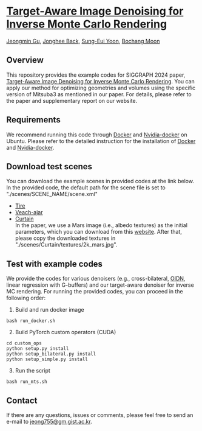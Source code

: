 # [Target-Aware Image Denoising for Inverse Monte Carlo Rendering](https://cglab.gist.ac.kr/sig24target/)

[Jeongmin Gu](https://jeongmingu.github.io/JeongminGu/), [Jonghee Back](https://jongheeback.notion.site/Jonghee-Back-c553120bca4144189bd9416d2fcfb0c1), [Sung-Eui Yoon](https://sgvr.kaist.ac.kr/~sungeui/), [Bochang Moon](https://cglab.gist.ac.kr/people/bochang.html)

<!-- ![Teaser](teaser.png) -->

## Overview

This repository provides the example codes for SIGGRAPH 2024 paper, [Target-Aware Image Denoising for Inverse Monte Carlo Rendering](https://cglab.gist.ac.kr/sig24target/).
You can apply our method for optimizing geometries and volumes using the specific version of Mitsuba3 as mentioned in our paper. 
For details, please refer to the paper and supplementary report on our website.


## Requirements
We recommend running this code through [Docker](https://docs.docker.com/) and [Nvidia-docker](https://github.com/NVIDIA/nvidia-docker) on Ubuntu.
Please refer to the detailed instruction for the installation of [Docker](https://docs.docker.com/engine/install/ubuntu/) and [Nvidia-docker](https://docs.nvidia.com/datacenter/cloud-native/container-toolkit/install-guide.html#docker).

## Download test scenes

You can download the example scenes in provided codes at the link below.
In the provided code, the default path for the scene file is set to "./scenes/SCENE_NAME/scene.xml"
- [Tire](https://github.com/wchang22/ReSTIR_DR)
- [Veach-ajar](https://benedikt-bitterli.me/resources/)
- [Curtain](https://cglab.gist.ac.kr/resources/)  
In the paper, we use a Mars image (i.e., albedo textures) as the initial parameters, which you can download from this [website](https://www.solarsystemscope.com/textures/).
After that, please copy the downloaded textures in "./scenes/Curtain/textures/2k_mars.jpg".

## Test with example codes
We provide the codes for various denoisers (e.g., cross-bilateral, [OIDN](https://www.openimagedenoise.org/), linear regression with G-buffers) and our target-aware denoiser for inverse MC rendering.
For running the provided codes, you can proceed in the following order:

1. Build and run docker image 
```
bash run_docker.sh
```
2. Build PyTorch custom operators (CUDA) 
```
cd custom_ops
python setup.py install
python setup_bilateral.py install
python setup_simple.py install
```
3. Run the script
```
bash run_mts.sh
```

<!-- ## License

All source codes are released under a [BSD License](license). -->


<!-- ## Citation

```
@article{10.1145/3550454.3555496,
author = {Gu, Jeongmin and Iglesias-Guitian, Jose A. and Moon, Bochang},
title = {Neural James-Stein Combiner for Unbiased and Biased Renderings},
year = {2022},
issue_date = {December 2022},
publisher = {Association for Computing Machinery},
address = {New York, NY, USA},
volume = {41},
number = {6},
issn = {0730-0301},
url = {https://doi.org/10.1145/3550454.3555496},
doi = {10.1145/3550454.3555496},
journal = {ACM Trans. Graph.},
month = {nov},
articleno = {262},
numpages = {14},
keywords = {james-stein estimator, learning-based denoising, james-stein combiner, monte carlo rendering}
}

``` -->

## Contact

If there are any questions, issues or comments, please feel free to send an e-mail to [jeong755@gm.gist.ac.kr](mailto:jeong755@gm.gist.ac.kr).


